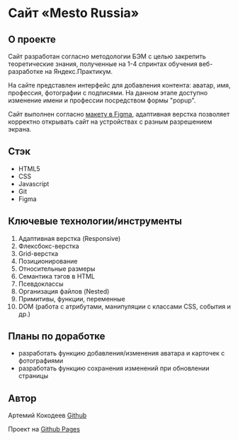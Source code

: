 # Cайт «Mesto Russia»

## О проекте
Сайт разработан согласно методологии БЭМ с целью закрепить теоретические знания, полученные на 1-4 спринтах обучения веб-разработке на Яндекс.Практикум.

На сайте представлен интерфейс для добавления контента: аватар, имя, профессия, фотографии с подписями. На данном этапе доступно изменение имени и профессии посредством формы "popup".

Сайт выполнен согласно [макету в Figma](https://www.figma.com/file/2cn9N9jSkmxD84oJik7xL7/JavaScript.-Sprint-4?node-id=0%3A1), адаптивная верстка позволяет корректно открывать сайт на устройствах с разным разрешением экрана.

## Стэк
* HTML5
* CSS
* Javascript
* Git
* Figma

## Ключевые технологии/инструменты
1. Адаптивная верстка (Responsive)
2. Флексбокс-верстка
3. Grid-верстка
4. Позиционирование
5. Относительные размеры
6. Семантика тэгов в HTML
7. Псевдоклассы
8. Организация файлов (Nested)
9. Примитивы, функции, переменные
10. DOM (работа с атрибутами, манипуляции с классами CSS, события и др.)

## Планы по доработке
* разработать функцию добавления/изменения аватара и карточек с фотографиями
* разработать функцию сохранения изменений при обновлении страницы

## Автор
Артемий Кокодеев [Github](https://github.com/ArtemiiKokodeev)

Проект на [Github Pages](https://artemiikokodeev.github.io/russian-travel/)
